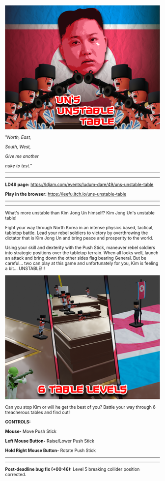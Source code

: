 ![alttext](Images/splash_image.png)

"*North, East,*

*South, West,*

*Give me another*

*nuke to test.*"

---
---

**LD49 page:** https://ldjam.com/events/ludum-dare/49/uns-unstable-table

**Play in the browser:** https://leefu.itch.io/uns-unstable-table

---
---

What's more unstable than Kim Jong Un himself? Kim Jong Un's unstable table!

Fight your way through North Korea in an intense physics based, tactical, tabletop battle. Lead your rebel soldiers to victory by overthrowing the dictator that is Kim Jong Un and bring peace and prosperity to the world.

Using your skill and dexterity with the Push Stick, maneuver rebel soldiers into strategic positions over the tabletop terrain. When all looks well, launch an attack and bring down the other sides flag bearing General. But be careful... two can play at this game and unfortunately for you, Kim is feeling a bit... UNSTABLE!!!

![alttext](Images/gameplay_image1.png)

Can you stop Kim or will he get the best of you? Battle your way through 6 treacherous tables and find out!

**CONTROLS:**

**Mouse-** Move Push Stick

**Left Mouse Button-** Raise/Lower Push Stick

**Hold Right Mouse Button-** Rotate Push Stick

---
---

**Post-deadline bug fix (+00:46):** Level 5 breaking collider position corrected.  
